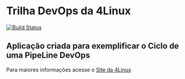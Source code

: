 # Trilha DevOps da 4Linux

<!-- Altere a Flag abaixo com sua URL do Travis -->
[![Build Status](https://travis-ci.com/giferrarii/DevOpsLab-HelloWorld.svg?branch=master)](https://travis-ci.com/giferrarii/DevOpsLab-HelloWorld)
## Aplicação criada para exemplificar o Ciclo de uma PipeLine DevOps


Para maiores informações acesse o [Site da 4Linux](https://www.4linux.com.br/cursos/devops)
